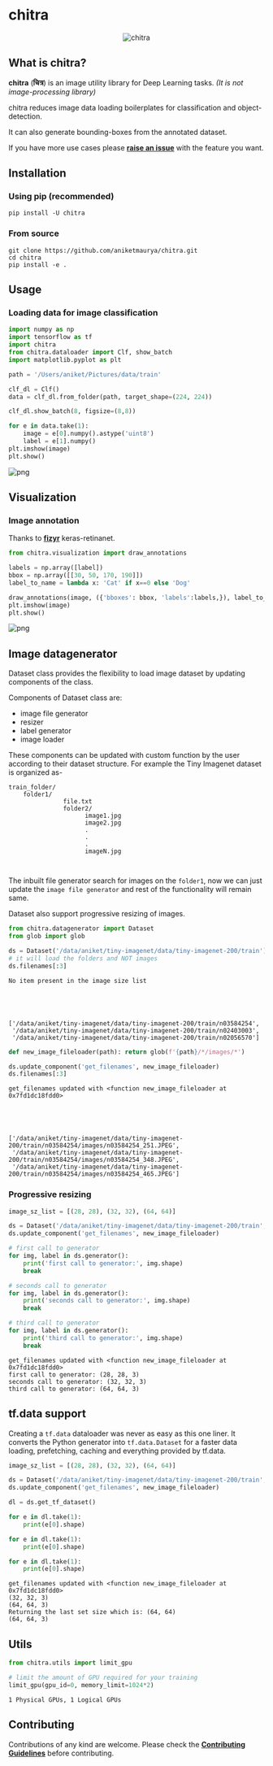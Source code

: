 # chitra



<p align="center">
<img src="nbs/../chitra_banner.png" alt="chitra">
</p>

## What is chitra?

**chitra** (**चित्र**) is an image utility library for Deep Learning tasks. *(It is not image-processing library)*

chitra reduces image data loading boilerplates for classification and object-detection.

It can also generate bounding-boxes from the annotated dataset.

If you have more use cases please [**raise an issue**](https://github.com/aniketmaurya/chitra/issues/new/choose) with the feature you want.

## Installation

### Using pip (recommended)

`pip install -U chitra`

### From source

```
git clone https://github.com/aniketmaurya/chitra.git
cd chitra
pip install -e .
```

## Usage

### Loading data for image classification



```python
import numpy as np
import tensorflow as tf
import chitra
from chitra.dataloader import Clf, show_batch
import matplotlib.pyplot as plt
```

```python
path = '/Users/aniket/Pictures/data/train'

clf_dl = Clf()
data = clf_dl.from_folder(path, target_shape=(224, 224))

clf_dl.show_batch(8, figsize=(8,8))
```

```python
for e in data.take(1):
    image = e[0].numpy().astype('uint8')
    label = e[1].numpy()
plt.imshow(image)
plt.show()
```


![png](docs/images/output_6_0.png)


## Visualization

### Image annotation

Thanks to [**fizyr**](https://github.com/fizyr/keras-retinanet) keras-retinanet.

```python
from chitra.visualization import draw_annotations

labels = np.array([label])
bbox = np.array([[30, 50, 170, 190]])
label_to_name = lambda x: 'Cat' if x==0 else 'Dog'
```

```python
draw_annotations(image, ({'bboxes': bbox, 'labels':labels,}), label_to_name=label_to_name)
plt.imshow(image)
plt.show()
```


![png](docs/images/output_9_0.png)


## Image datagenerator
Dataset class provides the flexibility to load image dataset by updating components of the class.

Components of Dataset class are:
- image file generator
- resizer
- label generator
- image loader

These components can be updated with custom function by the user according to their dataset structure. For example the Tiny Imagenet dataset is organized as-

```
train_folder/
    folder1/
               file.txt
               folder2/
                     image1.jpg
                     image2.jpg
                     .
                     .
                     .
                     imageN.jpg
                    
                      
```

The inbuilt file generator search for images on the `folder1`, now we can just update the `image file generator` and rest of the functionality will remain same.

Dataset also support progressive resizing of images.

```python
from chitra.datagenerator import Dataset
from glob import glob
```

```python
ds = Dataset('/data/aniket/tiny-imagenet/data/tiny-imagenet-200/train')
# it will load the folders and NOT images
ds.filenames[:3]
```

    No item present in the image size list





    ['/data/aniket/tiny-imagenet/data/tiny-imagenet-200/train/n03584254',
     '/data/aniket/tiny-imagenet/data/tiny-imagenet-200/train/n02403003',
     '/data/aniket/tiny-imagenet/data/tiny-imagenet-200/train/n02056570']



```python
def new_image_fileloader(path): return glob(f'{path}/*/images/*')

ds.update_component('get_filenames', new_image_fileloader)
ds.filenames[:3]
```

    get_filenames updated with <function new_image_fileloader at 0x7fd1dc18fdd0>





    ['/data/aniket/tiny-imagenet/data/tiny-imagenet-200/train/n03584254/images/n03584254_251.JPEG',
     '/data/aniket/tiny-imagenet/data/tiny-imagenet-200/train/n03584254/images/n03584254_348.JPEG',
     '/data/aniket/tiny-imagenet/data/tiny-imagenet-200/train/n03584254/images/n03584254_465.JPEG']



### Progressive resizing

```python
image_sz_list = [(28, 28), (32, 32), (64, 64)]

ds = Dataset('/data/aniket/tiny-imagenet/data/tiny-imagenet-200/train', image_size=image_sz_list)
ds.update_component('get_filenames', new_image_fileloader)

# first call to generator
for img, label in ds.generator():
    print('first call to generator:', img.shape)
    break

# seconds call to generator
for img, label in ds.generator():
    print('seconds call to generator:', img.shape)
    break

# third call to generator
for img, label in ds.generator():
    print('third call to generator:', img.shape)
    break

```

    get_filenames updated with <function new_image_fileloader at 0x7fd1dc18fdd0>
    first call to generator: (28, 28, 3)
    seconds call to generator: (32, 32, 3)
    third call to generator: (64, 64, 3)


## tf.data support
Creating a `tf.data` dataloader was never as easy as this one liner. It converts the Python generator into `tf.data.Dataset` for a faster data loading, prefetching, caching and everything provided by tf.data.

```python
image_sz_list = [(28, 28), (32, 32), (64, 64)]

ds = Dataset('/data/aniket/tiny-imagenet/data/tiny-imagenet-200/train', image_size=image_sz_list)
ds.update_component('get_filenames', new_image_fileloader)

dl = ds.get_tf_dataset()

for e in dl.take(1):
    print(e[0].shape)

for e in dl.take(1):
    print(e[0].shape)

for e in dl.take(1):
    print(e[0].shape)
```

    get_filenames updated with <function new_image_fileloader at 0x7fd1dc18fdd0>
    (32, 32, 3)
    (64, 64, 3)
    Returning the last set size which is: (64, 64)
    (64, 64, 3)


## Utils

```python
from chitra.utils import limit_gpu

# limit the amount of GPU required for your training
limit_gpu(gpu_id=0, memory_limit=1024*2)
```

    1 Physical GPUs, 1 Logical GPUs


## Contributing

Contributions of any kind are welcome. Please check the [**Contributing Guidelines**](https://github.com/aniketmaurya/chitra/blob/master/CONTRIBUTING.md) before contributing.
